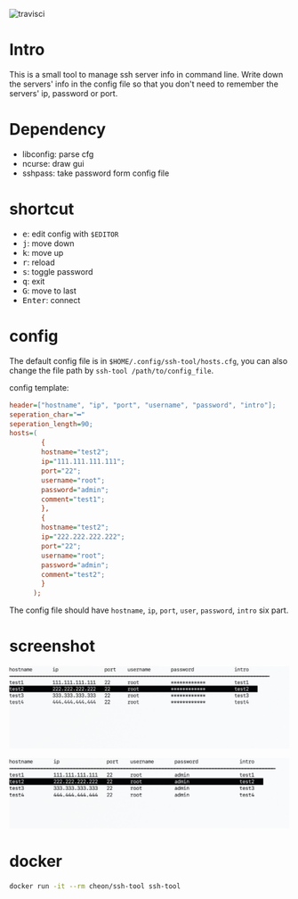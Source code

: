 ![travisci](https://www.travis-ci.org/number317/ssh-tool.svg?branch=master)

# Intro

This is a small tool to manage ssh server info in command line. Write down the servers' info in the config file so that you don't need to remember the servers' ip, password or port.

# Dependency

* libconfig: parse cfg
* ncurse: draw gui
* sshpass: take password form config file

# shortcut

* <kbd>e</kbd>: edit config with `$EDITOR`
* <kbd>j</kbd>: move down
* <kbd>k</kbd>: move up
* <kbd>r</kbd>: reload
* <kbd>s</kbd>: toggle password
* <kbd>q</kbd>: exit
* <kbd>G</kbd>: move to last
* <kbd>Enter</kbd>: connect

# config

The default config file is in `$HOME/.config/ssh-tool/hosts.cfg`, you can also change the file path by `ssh-tool /path/to/config_file`.

config template:

```cfg
header=["hostname", "ip", "port", "username", "password", "intro"];
seperation_char="━"
seperation_length=90;
hosts=(
        {
        hostname="test2";
        ip="111.111.111.111";
        port="22";
        username="root";
        password="admin";
        comment="test1";
        },
        {
        hostname="test2";
        ip="222.222.222.222";
        port="22";
        username="root";
        password="admin";
        comment="test2";
        }
      );
```

The config file should have `hostname`, `ip`, `port`, `user`, `password`, `intro` six part.

# screenshot

![hide](./img/hide.jpg)

![show](./img/show.jpg)

# docker

```bash
docker run -it --rm cheon/ssh-tool ssh-tool
```
